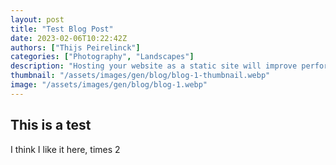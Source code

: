 ```yaml
---
layout: post
title: "Test Blog Post"
date: 2023-02-06T10:22:42Z
authors: ["Thijs Peirelinck"]
categories: ["Photography", "Landscapes"]
description: "Hosting your website as a static site will improve performance and improve security."
thumbnail: "/assets/images/gen/blog/blog-1-thumbnail.webp"
image: "/assets/images/gen/blog/blog-1.webp"
---
```


## This is a test

I think I like it here, times 2
